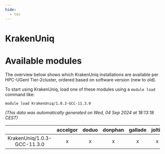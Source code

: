 ```yaml
---
hide:
  - toc
---
```


KrakenUniq
==========

# Available modules


The overview below shows which KrakenUniq installations are available per HPC-UGent Tier-2cluster, ordered based on software version (new to old).

To start using KrakenUniq, load one of these modules using a `module load` command like:

```shell
module load KrakenUniq/1.0.3-GCC-11.3.0
```

*(This data was automatically generated on Wed, 04 Sep 2024 at 18:13:18 CEST)*  

| |accelgor|doduo|donphan|gallade|joltik|shinx|skitty|
| :---: | :---: | :---: | :---: | :---: | :---: | :---: | :---: |
|KrakenUniq/1.0.3-GCC-11.3.0|x|x|x|x|x|-|x|
